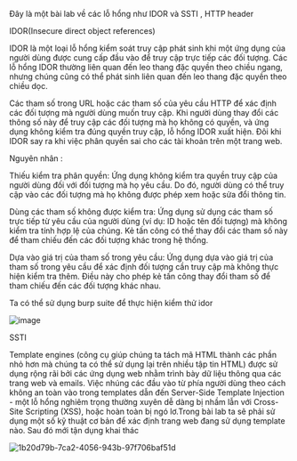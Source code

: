 Đây là một bài lab về các lỗ hổng như IDOR và SSTI , HTTP header

IDOR(Insecure direct object references) 

IDOR là một loại lỗ hổng kiểm soát truy cập phát sinh khi một ứng dụng của người dùng được cung cấp đầu vào để truy cập trực tiếp các đối tượng. 
Các lỗ hổng IDOR thường liên quan đến leo thang đặc quyền theo chiều ngang, nhưng chúng cũng có thể phát sinh liên quan đến leo thang đặc quyền theo chiều dọc.

Các tham số trong URL hoặc các tham số của yêu cầu HTTP để xác định các đối tượng mà người dùng muốn truy cập. Khi người dùng thay đổi các thông số này để truy cập các đối tượng mà họ không có quyền, và ứng dụng không kiểm tra đúng quyền truy cập, lỗ hổng IDOR xuất hiện.
Đôi khi IDOR say ra khi việc phân quyền sai cho các tài khoản trên một trang web.

Nguyên nhân :

Thiếu kiểm tra phân quyền: Ứng dụng không kiểm tra quyền truy cập của người dùng đối với đối tượng mà họ yêu cầu. Do đó, người dùng có thể truy cập vào các đối tượng mà họ không được phép xem hoặc sửa đổi thông tin.

Dùng các tham số không được kiểm tra: Ứng dụng sử dụng các tham số trực tiếp từ yêu cầu của người dùng (ví dụ: ID hoặc tên đối tượng) mà không kiểm tra tính hợp lệ của chúng. Kẻ tấn công có thể thay đổi các tham số này để tham chiếu đến các đối tượng khác trong hệ thống.

Dựa vào giá trị của tham số trong yêu cầu: Ứng dụng dựa vào giá trị của tham số trong yêu cầu để xác định đối tượng cần truy cập mà không thực hiện kiểm tra thêm. Điều này cho phép kẻ tấn công thay đổi tham số để tham chiếu đến các đối tượng khác nhau.


Ta có thể sử dụng burp suite để thực hiện kiểm thử idor

![image](https://github.com/funfun648/code_web_lab1/assets/128309991/385348b9-6fb6-4f2a-afd1-02720420e232)

SSTI

Template engines (công cụ giúp chúng ta tách mã HTML thành các phần nhỏ hơn mà chúng ta có thể sử dụng lại trên nhiều tập tin HTML) được sử dụng rộng rãi bởi các ứng dụng web nhằm trình bày dữ liệu thông qua các trang web và emails. Việc nhúng các đầu vào từ phía người dùng theo cách không an toàn vào trong templates dẫn đến Server-Side Template Injection - một lỗ hổng nghiêm trọng thường xuyên dễ dàng bị nhầm lẫn với Cross-Site Scripting (XSS), hoặc hoàn toàn bị ngó lơ.Trong bài lab ta sẽ phải sử dụng một số kỹ thuật cơ bản để xác định trang web đang sử dụng template nào.
Sau đó mới tận dụng khai thác

![1b20d79b-7ca2-4056-943b-97f706baf51d](https://github.com/funfun648/code_web_lab1/assets/128309991/fb74c12b-aa68-4198-ba02-0e505b323042)
